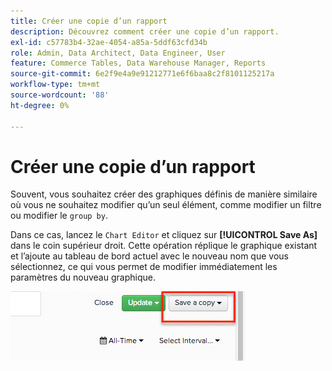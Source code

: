```yaml
---
title: Créer une copie d’un rapport
description: Découvrez comment créer une copie d’un rapport.
exl-id: c57783b4-32ae-4054-a85a-5ddf63cfd34b
role: Admin, Data Architect, Data Engineer, User
feature: Commerce Tables, Data Warehouse Manager, Reports
source-git-commit: 6e2f9e4a9e91212771e6f6baa8c2f8101125217a
workflow-type: tm+mt
source-wordcount: '88'
ht-degree: 0%

---
```


# Créer une copie d’un rapport

Souvent, vous souhaitez créer des graphiques définis de manière similaire où vous ne souhaitez modifier qu’un seul élément, comme modifier un filtre ou modifier le `group by`.

Dans ce cas, lancez le `Chart Editor` et cliquez sur **[!UICONTROL Save As]** dans le coin supérieur droit. Cette opération réplique le graphique existant et l’ajoute au tableau de bord actuel avec le nouveau nom que vous sélectionnez, ce qui vous permet de modifier immédiatement les paramètres du nouveau graphique.

![](../../assets/create-report-copy.png)
